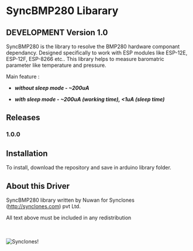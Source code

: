 
# SyncBMP280 Libarary


## DEVELOPMENT Version 1.0

SyncBMP280 is the library to resolve the BMP280 hardware componant dependancy. Designed specifically to work with ESP modules like ESP-12E, ESP-12F, ESP-8266 etc..
This library helps to measure baromatric parameter like temperature and pressure.

Main feature :

- ***without sleep mode - ~200uA***

- ***with sleep mode - ~200uA (working time), <1uA (sleep time)***


## Releases
### 1.0.0

## Installation
To install, download the repository and save in arduino library folder.

## About this Driver
SyncBMP280 library written by Nuwan for Synclones (http://synclones.com) pvt Ltd.

All text above must be included in any redistribution

<br><br>
![Synclones!](http://synclones.com/assets/images/short-logo.png "Synclones")
